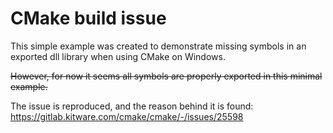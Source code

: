 # CMake build issue

This simple example was created to demonstrate missing symbols in an exported dll library when using CMake on Windows.

~~However, for now it seems all symbols are properly exported in this minimal example.~~

The issue is reproduced, and the reason behind it is found: https://gitlab.kitware.com/cmake/cmake/-/issues/25598

